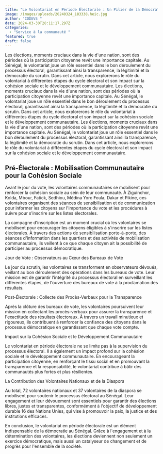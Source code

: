 ```yaml
---
title: "Le Volontariat en Période Électorale : Un Pilier de la Démocratie au Sénégal"
image: /images/uploads/20240324_183338.heic.jpg
author: "CODEVS "
date: 2024-03-30T20:11:17.297Z
categories:
  - "Service à la communauté "
featured: true
draft: false
---
```

Les élections, moments cruciaux dans la vie d'une nation, sont des périodes où la participation citoyenne revêt une importance capitale. Au Sénégal, le volontariat joue un rôle essentiel dans le bon déroulement du processus électoral, garantissant ainsi la transparence, la légitimité et la démocratie du scrutin. Dans cet article, nous explorerons le rôle du volontariat à différentes étapes du cycle électoral et son impact sur la cohésion sociale et le développement communautaire.
Les élections, moments cruciaux dans la vie d'une nation, sont des périodes où la participation citoyenne revêt une importance capitale. Au Sénégal, le volontariat joue un rôle essentiel dans le bon déroulement du processus électoral, garantissant ainsi la transparence, la légitimité et la démocratie du scrutin. Dans cet article, nous explorerons le rôle du volontariat à différentes étapes du cycle électoral et son impact sur la cohésion sociale et le développement communautaire.
Les élections, moments cruciaux dans la vie d'une nation, sont des périodes où la participation citoyenne revêt une importance capitale. Au Sénégal, le volontariat joue un rôle essentiel dans le bon déroulement du processus électoral, garantissant ainsi la transparence, la légitimité et la démocratie du scrutin. Dans cet article, nous explorerons le rôle du volontariat à différentes étapes du cycle électoral et son impact sur la cohésion sociale et le développement communautaire.

## Pré-Électorale : Mobilisation Communautaire pour la Cohésion Sociale

Avant le jour du vote, les volontaires communautaires se mobilisent pour renforcer la cohésion sociale au sein de leur communauté. À Ziguinchor, Kolda, Mbour, Fatick, Sedhiou, Médina Yoro Foula, Dakar et Pikine, ces volontaires organisent des séances de sensibilisation et de communication pour informer les citoyens sur l'importance du vote et les procédures à suivre pour s'inscrire sur les listes électorales.

La campagne d'inscription est un moment crucial où les volontaires se mobilisent pour encourager les citoyens éligibles à s'inscrire sur les listes électorales. À travers des actions de sensibilisation porte-à-porte, des séances d'information dans les quartiers et des activités de mobilisation communautaire, ils veillent à ce que chaque citoyen ait la possibilité de participer au processus démocratique.

Jour de Vote : Observateurs au Cœur des Bureaux de Vote

Le jour du scrutin, les volontaires se transforment en observateurs dévoués, veillant au bon déroulement des opérations dans les bureaux de vote. Leur mission est de garantir l'intégrité du processus électoral en surveillant les différentes étapes, de l'ouverture des bureaux de vote à la proclamation des résultats.

Post-Électorale : Collecte des Procès-Verbaux pour la Transparence

Après la clôture des bureaux de vote, les volontaires poursuivent leur mission en collectant les procès-verbaux pour assurer la transparence et l'exactitude des résultats électoraux. À travers un travail minutieux et rigoureux, ils contribuent à renforcer la confiance des citoyens dans le processus démocratique en garantissant que chaque vote compte.

Impact sur la Cohésion Sociale et le Développement Communautaire

Le volontariat en période électorale ne se limite pas à la supervision du processus électoral. Il a également un impact profond sur la cohésion sociale et le développement communautaire. En encourageant la participation citoyenne, en renforçant le tissu social et en promouvant la transparence et la responsabilité, le volontariat contribue à bâtir des communautés plus fortes et plus résilientes.

La Contribution des Volontaires Nationaux et de la Diaspora

Au total, 72 volontaires nationaux et 37 volontaires de la diaspora se mobilisent pour soutenir le processus électoral au Sénégal. Leur engagement et leur dévouement sont essentiels pour garantir des élections libres, justes et transparentes, conformément à l'objectif de développement durable 16 des Nations Unies, qui vise à promouvoir la paix, la justice et des institutions efficaces.

En conclusion, le volontariat en période électorale est un élément indispensable de la démocratie au Sénégal. Grâce à l'engagement et à la détermination des volontaires, les élections deviennent non seulement un exercice démocratique, mais aussi un catalyseur de changement et de progrès pour l'ensemble de la société.